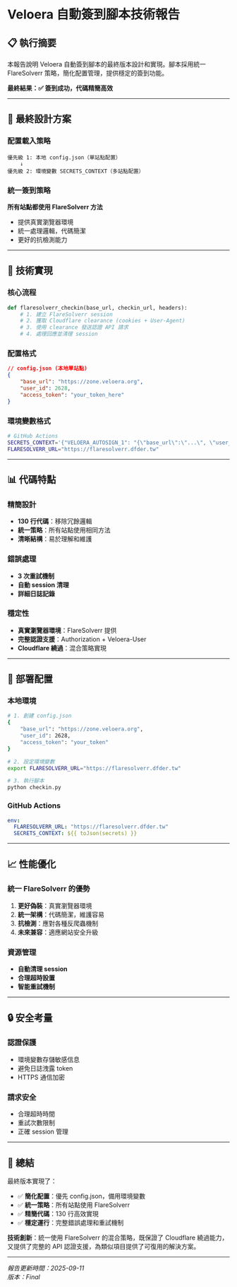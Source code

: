 # Veloera 自動簽到腳本技術報告

## 📋 執行摘要

本報告說明 Veloera 自動簽到腳本的最終版本設計和實現。腳本採用統一 FlareSolverr 策略，簡化配置管理，提供穩定的簽到功能。

**最終結果：✅ 簽到成功，代碼精簡高效**

---

## 🎯 最終設計方案

### 配置載入策略
```
優先級 1: 本地 config.json（單站點配置）
    ↓
優先級 2: 環境變數 SECRETS_CONTEXT（多站點配置）
```

### 統一簽到策略
**所有站點都使用 FlareSolverr 方法**
- 提供真實瀏覽器環境
- 統一處理邏輯，代碼簡潔
- 更好的抗檢測能力

---

## 🔧 技術實現

### 核心流程
```python
def flaresolverr_checkin(base_url, checkin_url, headers):
    # 1. 建立 FlareSolverr session
    # 2. 獲取 Cloudflare clearance (cookies + User-Agent)
    # 3. 使用 clearance 發送認證 API 請求
    # 4. 處理回應並清理 session
```

### 配置格式
```json
// config.json (本地單站點)
{
    "base_url": "https://zone.veloera.org",
    "user_id": 2628,
    "access_token": "your_token_here"
}
```

### 環境變數格式
```bash
# GitHub Actions
SECRETS_CONTEXT='{"VELOERA_AUTOSIGN_1": "{\"base_url\":\"...\", \"user_id\":..., \"access_token\":\"...\"}"}'
FLARESOLVERR_URL="https://flaresolverr.dfder.tw"
```

---

## 📊 代碼特點

### 精簡設計
- **130 行代碼**：移除冗餘邏輯
- **統一策略**：所有站點使用相同方法
- **清晰結構**：易於理解和維護

### 錯誤處理
- **3 次重試機制**
- **自動 session 清理**
- **詳細日誌記錄**

### 穩定性
- **真實瀏覽器環境**：FlareSolverr 提供
- **完整認證支援**：Authorization + Veloera-User
- **Cloudflare 繞過**：混合策略實現

---

## 🚀 部署配置

### 本地環境
```bash
# 1. 創建 config.json
{
    "base_url": "https://zone.veloera.org",
    "user_id": 2628,
    "access_token": "your_token"
}

# 2. 設定環境變數
export FLARESOLVERR_URL="https://flaresolverr.dfder.tw"

# 3. 執行腳本
python checkin.py
```

### GitHub Actions
```yaml
env:
  FLARESOLVERR_URL: "https://flaresolverr.dfder.tw"
  SECRETS_CONTEXT: ${{ toJson(secrets) }}
```

---

## 📈 性能優化

### 統一 FlareSolverr 的優勢
1. **更好偽裝**：真實瀏覽器環境
2. **統一架構**：代碼簡潔，維護容易
3. **抗檢測**：應對各種反爬蟲機制
4. **未來兼容**：適應網站安全升級

### 資源管理
- **自動清理 session**
- **合理超時設置**
- **智能重試機制**

---

## 🔒 安全考量

### 認證保護
- 環境變數存儲敏感信息
- 避免日誌洩露 token
- HTTPS 通信加密

### 請求安全
- 合理超時時間
- 重試次數限制
- 正確 session 管理

---

## 📝 總結

最終版本實現了：
- ✅ **簡化配置**：優先 config.json，備用環境變數
- ✅ **統一策略**：所有站點使用 FlareSolverr
- ✅ **精簡代碼**：130 行高效實現
- ✅ **穩定運行**：完整錯誤處理和重試機制

**技術創新**：統一使用 FlareSolverr 的混合策略，既保證了 Cloudflare 繞過能力，又提供了完整的 API 認證支援，為類似項目提供了可復用的解決方案。

---

*報告更新時間：2025-09-11*  
*版本：Final*